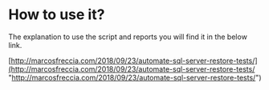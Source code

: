 # How to use it? #
The explanation to use the script and reports you will find it in the below link.

[http://marcosfreccia.com/2018/09/23/automate-sql-server-restore-tests/](http://marcosfreccia.com/2018/09/23/automate-sql-server-restore-tests/ "http://marcosfreccia.com/2018/09/23/automate-sql-server-restore-tests/")